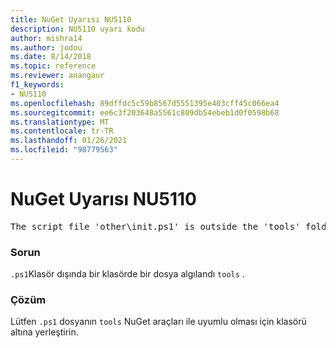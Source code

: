 ```yaml
---
title: NuGet Uyarısı NU5110
description: NU5110 uyarı kodu
author: mishra14
ms.author: jodou
ms.date: 8/14/2018
ms.topic: reference
ms.reviewer: anangaur
f1_keywords:
- NU5110
ms.openlocfilehash: 89dffdc5c59b8567d5551395e403cff45c066ea4
ms.sourcegitcommit: ee6c3f203648a5561c809db54ebeb1d0f0598b68
ms.translationtype: MT
ms.contentlocale: tr-TR
ms.lasthandoff: 01/26/2021
ms.locfileid: "98779563"
---
```

# <a name="nuget-warning-nu5110"></a>NuGet Uyarısı NU5110
<pre>The script file 'other\init.ps1' is outside the 'tools' folder and hence will not be executed during installation of this package. Move it into the 'tools' folder.</pre>

### <a name="issue"></a>Sorun

`.ps1`Klasör dışında bir klasörde bir dosya algılandı `tools` .


### <a name="solution"></a>Çözüm

Lütfen `.ps1`  dosyanın `tools` NuGet araçları ile uyumlu olması için klasörü altına yerleştirin.

